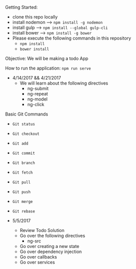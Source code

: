 Getting Started:
- clone this repo locally
- install nodemon --> `npm install -g nodemon`
- install gulp --> `npm install --global gulp-cli`
- install bower --> `npm install -g bower`
- Please execute the following commands in this repository
    - `npm install`
    - `bower install`

Objective: We will be making a todo App

How to run the application:
`npm run serve`

- 4/14/2017 && 4/21/2017
    - We will learn about the following directives
        - ng-submit
        - ng-repeat
        - ng-model
        - ng-click

Basic Git Commands
- `Git status`
- `Git checkout`
- `Git add`
- `Git commit`
- `Git branch`
- `Git fetch`
- `Git pull`
- `Git push`
- `Git merge`
- `Git rebase`

- 5/5/2017
	- Review Todo Solution
	- Go over the following directives
		- ng-src
	- Go over creating a new state
	- Go over dependency injection
	- Go over callbacks
	- Go over services

